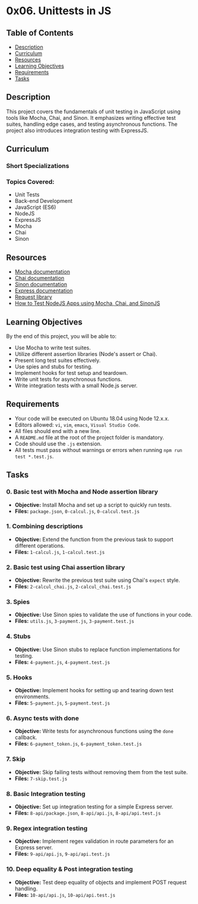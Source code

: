 # 0x06. Unittests in JS

## Table of Contents
- [Description](#description)
- [Curriculum](#curriculum)
- [Resources](#resources)
- [Learning Objectives](#learning-objectives)
- [Requirements](#requirements)
- [Tasks](#tasks)

## Description
This project covers the fundamentals of unit testing in JavaScript using tools like Mocha, Chai, and Sinon. It emphasizes writing effective test suites, handling edge cases, and testing asynchronous functions. The project also introduces integration testing with ExpressJS.

## Curriculum

### Short Specializations
### Topics Covered:
- Unit Tests
- Back-end Development
- JavaScript (ES6)
- NodeJS
- ExpressJS
- Mocha
- Chai
- Sinon

## Resources
- [Mocha documentation](https://mochajs.org/)
- [Chai documentation](https://www.chaijs.com/)
- [Sinon documentation](https://sinonjs.org/)
- [Express documentation](https://expressjs.com/)
- [Request library](https://github.com/request/request)
- [How to Test NodeJS Apps using Mocha, Chai, and SinonJS](https://www.digitalocean.com/community/tutorials/how-to-test-node-js-apps-using-mocha-chai-and-sinon)

## Learning Objectives
By the end of this project, you will be able to:
- Use Mocha to write test suites.
- Utilize different assertion libraries (Node's assert or Chai).
- Present long test suites effectively.
- Use spies and stubs for testing.
- Implement hooks for test setup and teardown.
- Write unit tests for asynchronous functions.
- Write integration tests with a small Node.js server.

## Requirements
- Your code will be executed on Ubuntu 18.04 using Node 12.x.x.
- Editors allowed: `vi`, `vim`, `emacs`, `Visual Studio Code`.
- All files should end with a new line.
- A `README.md` file at the root of the project folder is mandatory.
- Code should use the `.js` extension.
- All tests must pass without warnings or errors when running `npm run test *.test.js`.

## Tasks

### 0. Basic test with Mocha and Node assertion library
- **Objective:** Install Mocha and set up a script to quickly run tests.
- **Files:** `package.json`, `0-calcul.js`, `0-calcul.test.js`

### 1. Combining descriptions
- **Objective:** Extend the function from the previous task to support different operations.
- **Files:** `1-calcul.js`, `1-calcul.test.js`

### 2. Basic test using Chai assertion library
- **Objective:** Rewrite the previous test suite using Chai's `expect` style.
- **Files:** `2-calcul_chai.js`, `2-calcul_chai.test.js`

### 3. Spies
- **Objective:** Use Sinon spies to validate the use of functions in your code.
- **Files:** `utils.js`, `3-payment.js`, `3-payment.test.js`

### 4. Stubs
- **Objective:** Use Sinon stubs to replace function implementations for testing.
- **Files:** `4-payment.js`, `4-payment.test.js`

### 5. Hooks
- **Objective:** Implement hooks for setting up and tearing down test environments.
- **Files:** `5-payment.js`, `5-payment.test.js`

### 6. Async tests with done
- **Objective:** Write tests for asynchronous functions using the `done` callback.
- **Files:** `6-payment_token.js`, `6-payment_token.test.js`

### 7. Skip
- **Objective:** Skip failing tests without removing them from the test suite.
- **Files:** `7-skip.test.js`

### 8. Basic Integration testing
- **Objective:** Set up integration testing for a simple Express server.
- **Files:** `8-api/package.json`, `8-api/api.js`, `8-api/api.test.js`

### 9. Regex integration testing
- **Objective:** Implement regex validation in route parameters for an Express server.
- **Files:** `9-api/api.js`, `9-api/api.test.js`

### 10. Deep equality & Post integration testing
- **Objective:** Test deep equality of objects and implement POST request handling.
- **Files:** `10-api/api.js`, `10-api/api.test.js`
